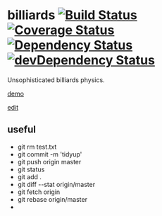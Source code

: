# billiards [![Build Status](https://travis-ci.org/tailuge/billiards.svg?branch=master)](https://travis-ci.org/tailuge/billiards/) [![Coverage Status](https://coveralls.io/repos/tailuge/billiards/badge.svg)](https://coveralls.io/r/tailuge/billiards) [![Dependency Status](https://david-dm.org/tailuge/billiards.svg)](https://david-dm.org/tailuge/billiards) [![devDependency Status](https://david-dm.org/tailuge/billiards/dev-status.svg)](https://david-dm.org/tailuge/billiards#info=devDependencies)

Unsophisticated billiards physics.

[demo](http://tailuge.github.io/billiards/)

[edit](https://ide.c9.io/tailuge/billiards)

## useful

 *   git rm test.txt
 *   git commit -m 'tidyup'
 *   git push origin master
 *   git status
 *   git add .
 *   git diff --stat origin/master
 *   git fetch origin
 *   git rebase origin/master
 *   
